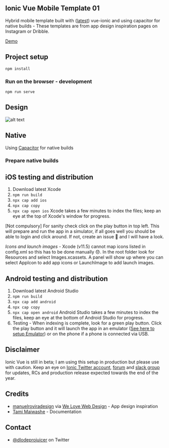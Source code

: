 ## Ionic Vue Mobile Template 01 

Hybrid mobile template built with ([latest](https://ionicframework.com/blog/announcing-the-new-ionic-vue-beta/)) vue-ionic and using capacitor for native builds - These templates are from app design inspiration pages on Instagram or Dribble.

[Demo](https://ionic-vue-mobile-template-01.netlify.app)

## Project setup
```
npm install
```

### Run on the browser - development
```
npm run serve
```

## Design
![alt text](/design.png "Logo Title Text 1")

## Native

Using [Capacitor](https://capacitorjs.com/docs/getting-started) for native builds

### Prepare native builds

## iOS testing and distribution
1. Download latest Xcode
2. `npm run build`
3. `npx cap add ios`
3. `npx cap copy`
4. `npx cap open ios` Xcode takes a few minutes to index the files; keep an eye at the top of Xcode's window for progress.

[Not compulsory] For sanity check click on the play button in top left. This will prepare and run the app in a simulator, if all goes well you should be able to login and click around. If not, create an issue 🤷 and I will have a look.

*Icons and launch images* - Xcode (v11.5) cannot map icons listed in config.xml so this has to be done manually 😞. In the root folder look for Resources and select Images.xcassets. A panel will show up where you can select AppIcon to add app icons or LaunchImage to add launch images.

## Android testing and distribution
1. Download latest Android Studio
2. `npm run build`
3. `npx cap add android`
3. `npx cap copy`
4. `npx cap open android` Android Studio takes a few minutes to index the files, keep an eye at the bottom of Android Studio for progress.
5. Testing - When indexing is complete, look for a green play button. Click the play button and it will launch the app in an emulator ([See here to setup Emulator](https://developer.android.com/studio/run/managing-avds)) or on the phone if a phone is connected via USB.

## Disclaimer
Ionic Vue is still in beta; I am using this setup in production but please use with caution. Keep an eye on [Ionic Twitter account](https://twitter.com/Ionicframework), [forum](https://forum.ionicframework.com/) and [slack group](https://ionic-worldwide.slack.com) for updates, RCs and production release expected towards the end of the year.

## Credits
-  [manuelroviradesign](https://www.instagram.com/manuelroviradesign/) via [We Love Web Design](https://www.instagram.com/p/CC1GFMrBB6T/) - App design inspiration
- [Tami Maiwashe](https://www.linkedin.com/in/tami-maiwashe-32824a19a/) - Documentation

## Contact
- [@dlodeprojuicer](https://twitter.com/dlodeprojuicer) on Twitter
